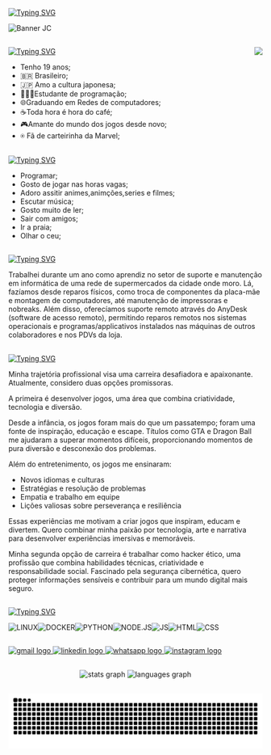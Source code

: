 <a href="https://git.io/typing-svg"><img src="https://readme-typing-svg.demolab.com?font=VT323&size=33&pause=1000&color=41B8D5&center=&vCenter=&repeat=&random=&width=435&lines=Olá,+bem-vindo(a)+ao+meu+GitHub+!" alt="Typing SVG" /></a>

![Banner JC](https://github.com/user-attachments/assets/b00c1eb8-8393-4e85-98e6-3dfc1605eb0d)
##

<a href="https://git.io/typing-svg"><img src="https://readme-typing-svg.demolab.com?font=VT323&size=33&pause=1000&color=41B8D5&center=&vCenter=&repeat=&random=&width=435&lines=Sobre+mim%3A" alt="Typing SVG" />
</a>
<img align="right" height="250" src="https://www.mexidodeideias.com.br/wp-content/uploads/2016/05/cafe-adventure-time.gif"  />

- Tenho 19 anos;
- 🇧🇷 Brasileiro;
- 🇯🇵 Amo a cultura japonesa;
- 👨🏻‍💻Estudante de programação;
- 🌐Graduando em Redes de computadores;
- ☕Toda hora é hora do café;
- 🎮Amante do mundo dos jogos desde novo;
- ⍟ Fã de carteirinha da Marvel;

##

<a href="https://git.io/typing-svg"><img src="https://readme-typing-svg.demolab.com?font=VT323&size=33&pause=1000&color=41B8D5&center=&vCenter=&repeat=&random=&width=435&lines=Hobbies%3A" alt="Typing SVG" /></a>

- Programar;
- Gosto de jogar nas horas vagas;
- Adoro assitir animes,animções,series e filmes;
- Escutar música;
- Gosto muito de ler;
- Sair com amigos;
- Ir a praia;
- Olhar o ceu;

##

<a href="https://git.io/typing-svg"><img src="https://readme-typing-svg.demolab.com?font=VT323&size=33&pause=1000&color=41B8D5&center=&vCenter=&repeat=&random=&width=435&lines=Minhas+experiências%3A" alt="Typing SVG" /></a>

  Trabalhei durante um ano como aprendiz no setor de suporte e manutenção em informática de uma rede de supermercados da cidade onde moro. Lá, fazíamos desde reparos físicos, como troca de componentes da placa-mãe e montagem de computadores, até manutenção de impressoras e nobreaks. Além disso, oferecíamos suporte remoto através do AnyDesk (software de acesso remoto), permitindo reparos remotos nos sistemas operacionais e programas/applicativos instalados nas máquinas de outros colaboradores e nos PDVs da loja.

##

<a href="https://git.io/typing-svg"><img src="https://readme-typing-svg.demolab.com?font=VT323&size=33&pause=1000&color=41B8D5&center=&vCenter=&repeat=&random=&width=435&lines=Que+área+pretendo+seguir%3A" alt="Typing SVG" /></a>

Minha trajetória profissional visa uma carreira desafiadora e apaixonante. Atualmente, considero duas opções promissoras. 

A primeira é desenvolver jogos, uma área que combina criatividade, tecnologia e diversão.

Desde a infância, os jogos foram mais do que um passatempo; foram uma fonte de inspiração, educação e escape. Títulos como GTA e Dragon Ball me ajudaram a superar momentos difíceis, proporcionando momentos de pura diversão e desconexão dos problemas.

Além do entretenimento, os jogos me ensinaram:

- Novos idiomas e culturas
- Estratégias e resolução de problemas
- Empatia e trabalho em equipe
- Lições valiosas sobre perseverança e resiliência

Essas experiências me motivam a criar jogos que inspiram, educam e divertem. Quero combinar minha paixão por tecnologia, arte e narrativa para desenvolver experiências imersivas e memoráveis.

Minha segunda opção de carreira é trabalhar como hacker ético, uma profissão que combina habilidades técnicas, criatividade e responsabilidade social. Fascinado pela segurança cibernética, quero proteger informações sensíveis e contribuir para um mundo digital mais seguro.
##

<a href="https://git.io/typing-svg"><img src="https://readme-typing-svg.demolab.com?font=VT323&size=33&pause=1000&color=41B8D5&center=&vCenter=&repeat=&random=&width=435&lines=Tecnologias %3A" alt="Typing SVG" /></a>

![LINUX](https://icongr.am/devicon/linux-original.svg?size=100&color=currentColor)![DOCKER](https://icongr.am/devicon/docker-original-wordmark.svg?size=100&color=currentColor)![PYTHON](https://icongr.am/devicon/python-original.svg?size=100&color=currentColor)![NODE.JS](https://icongr.am/devicon/nodejs-original.svg?size=100&color=currentColor)![JS](https://icongr.am/devicon/javascript-original.svg?size=100&color=currentColor)![HTML](https://icongr.am/devicon/html5-original.svg?size=100&color=currentColor)![CSS](https://icongr.am/devicon/css3-original.svg?size=100&color=currentColor)
##

<div align="left">
  
  <a href=" mailto:juliocesarb925@gmail.com" target="_blank">
    <img src="https://img.shields.io/static/v1?message=Gmail&logo=gmail&label=&color=D14836&logoColor=white&labelColor=&style=for-the-badge" height="35" alt="gmail logo"  />
  </a>
  
  <a href="https://www.linkedin.com/in/j%C3%BAlio-c%C3%A9sar-bezerra-da-silva-2360b5326/" target="_blank">
    <img src="https://img.shields.io/static/v1?message=LinkedIn&logo=linkedin&label=&color=0077B5&logoColor=white&labelColor=&style=for-the-badge" height="35" alt="linkedin logo"  />
  </a>
  
  <a href="https://wa.me/message/SPRM36L3XDOIP1" target="_blank">
    <img src="https://img.shields.io/static/v1?message=Whatsapp&logo=whatsapp&label=&color=3dbe6e&logoColor=white&labelColor=&style=for-the-badge" height="35" alt="whatsapp logo"  />
  </a>
  
  <a href="https://www.instagram.com/julio_cesar.17?igsh=NDYwMjRoeGd3a2Z6" target="_blank">
    <img src="https://img.shields.io/static/v1?message=Instagram&logo=instagram&label=&color=E4405F&logoColor=white&labelColor=&style=for-the-badge" height="35" alt="instagram logo"  />
  </a>
  
</div>

##

<div align="center">
  <img src="https://github-readme-stats.vercel.app/api?username=Juliocesar1704&hide_title=false&hide_rank=false&show_icons=true&include_all_commits=true&count_private=true&disable_animations=false&theme=tokyonight&locale=pt-br&hide_border=false&order=1" height="150" alt="stats graph"  />
  <img src="https://github-readme-stats.vercel.app/api/top-langs?username=Juliocesar1704&locale=pt-br&hide_title=false&layout=compact&card_width=320&langs_count=5&theme=tokyonight&hide_border=false&order=2" height="150" alt="languages graph"  />
</div>

##

<img src="https://raw.githubusercontent.com/Juliocesar1704/Juliocesar1704/output/snake.svg" alt="Snake animation" />
